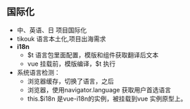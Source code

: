 ## 国际化
- 中、英语、日  项目国际化
- tikouk 语言本土化,项目出海需求
- **i18n**
  - $t 语言包里面配置，模版和组件获取翻译后文本
  - vue 挂载前，模版编译，$t 执行
- 系统语言检测：
  - 浏览器缓存，切换了语言，之后
  - 浏览器，使用navigator.language 获取用户首选语言
  - this.$i18n 是vue-i18n的实例，被挂载到vue 实例原型上。